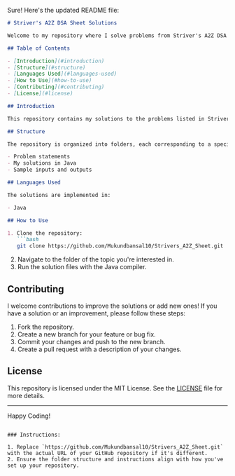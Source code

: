 Sure! Here's the updated README file:

```markdown
# Striver's A2Z DSA Sheet Solutions

Welcome to my repository where I solve problems from Striver's A2Z DSA Sheet. This sheet covers a comprehensive set of Data Structures and Algorithms (DSA) problems, aimed at helping you build a strong foundation in DSA.

## Table of Contents

- [Introduction](#introduction)
- [Structure](#structure)
- [Languages Used](#languages-used)
- [How to Use](#how-to-use)
- [Contributing](#contributing)
- [License](#license)

## Introduction

This repository contains my solutions to the problems listed in Striver's A2Z DSA Sheet. The sheet is designed to cover various topics in DSA, ranging from basic to advanced levels. There are a total of 455 questions in the sheet, and I am currently working on solving them.

## Structure

The repository is organized into folders, each corresponding to a specific topic or section of the DSA sheet. Each folder contains:

- Problem statements
- My solutions in Java
- Sample inputs and outputs

## Languages Used

The solutions are implemented in:

- Java

## How to Use

1. Clone the repository:
   ```bash
   git clone https://github.com/Mukundbansal10/Strivers_A2Z_Sheet.git
   ```
2. Navigate to the folder of the topic you're interested in.
3. Run the solution files with the Java compiler.

## Contributing

I welcome contributions to improve the solutions or add new ones! If you have a solution or an improvement, please follow these steps:

1. Fork the repository.
2. Create a new branch for your feature or bug fix.
3. Commit your changes and push to the new branch.
4. Create a pull request with a description of your changes.

## License

This repository is licensed under the MIT License. See the [LICENSE](LICENSE) file for more details.

---

Happy Coding!
```

### Instructions:

1. Replace `https://github.com/Mukundbansal10/Strivers_A2Z_Sheet.git` with the actual URL of your GitHub repository if it's different.
2. Ensure the folder structure and instructions align with how you've set up your repository.
